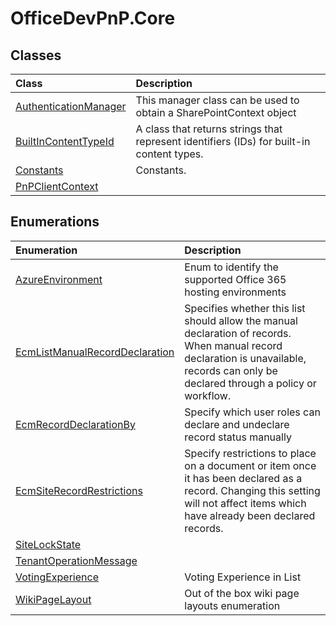 # OfficeDevPnP.Core
## Classes
|**Class**|**Description**|
|:-----|:-----|
|[AuthenticationManager](OfficeDevPnP.Core.AuthenticationManager.md)|This manager class can be used to obtain a SharePointContext object|
|[BuiltInContentTypeId](OfficeDevPnP.Core.BuiltInContentTypeId.md)|A class that returns strings that represent identifiers (IDs) for built-in content types.|
|[Constants](OfficeDevPnP.Core.Constants.md)|Constants.|
|[PnPClientContext](OfficeDevPnP.Core.PnPClientContext.md)||
## Enumerations
|**Enumeration**|**Description**|
|:-----|:-----|
|[AzureEnvironment](OfficeDevPnP.Core.AzureEnvironment.md)|Enum to identify the supported Office 365 hosting environments|
|[EcmListManualRecordDeclaration](OfficeDevPnP.Core.EcmListManualRecordDeclaration.md)|Specifies whether this list should allow the manual declaration of records. When manual record declaration is unavailable, records can only be declared through a policy or workflow.|
|[EcmRecordDeclarationBy](OfficeDevPnP.Core.EcmRecordDeclarationBy.md)|Specify which user roles can declare and undeclare record status manually|
|[EcmSiteRecordRestrictions](OfficeDevPnP.Core.EcmSiteRecordRestrictions.md)|Specify restrictions to place on a document or item once it has been declared as a record. Changing this setting will not affect items which have already been declared records.|
|[SiteLockState](OfficeDevPnP.Core.SiteLockState.md)||
|[TenantOperationMessage](OfficeDevPnP.Core.TenantOperationMessage.md)||
|[VotingExperience](OfficeDevPnP.Core.VotingExperience.md)|Voting Experience in List|
|[WikiPageLayout](OfficeDevPnP.Core.WikiPageLayout.md)|Out of the box wiki page layouts enumeration|

